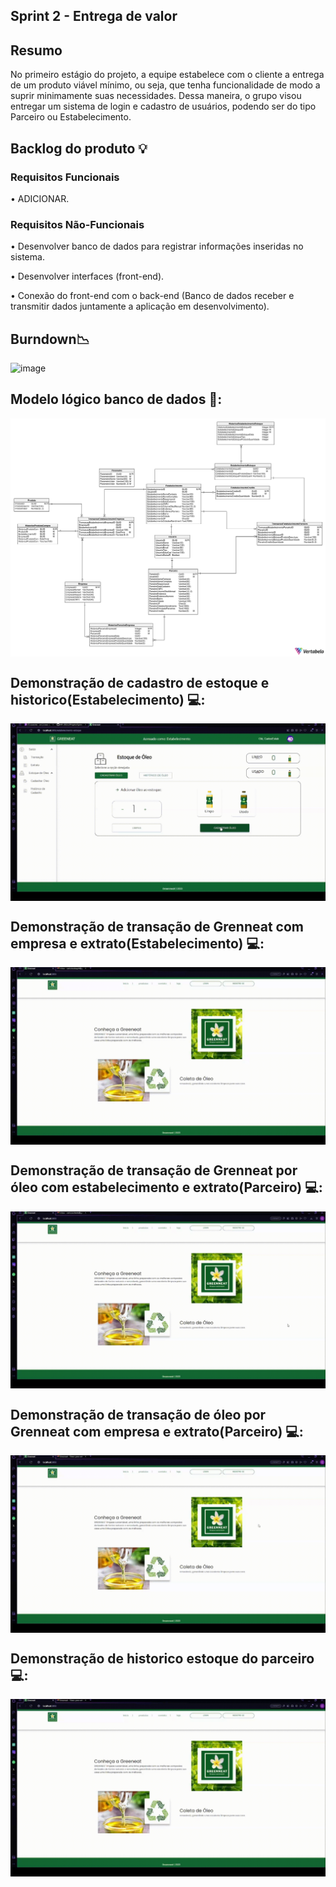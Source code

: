 ## Sprint 2 - Entrega de valor

## Resumo

<p> No primeiro estágio do projeto, a equipe estabelece com o cliente a entrega de um produto viável mínimo, ou seja, que tenha funcionalidade de modo a suprir minimamente suas necessidades. Dessa maneira, o grupo visou entregar um sistema de login e cadastro de usuários, podendo ser do tipo Parceiro ou Estabelecimento.</p>

## Backlog do produto :bulb:
### Requisitos Funcionais
<p> • ADICIONAR. </p>

### Requisitos Não-Funcionais
<p> • Desenvolver banco de dados para registrar informações inseridas no sistema. </p>
<p> • Desenvolver interfaces (front-end). </p>
<p> • Conexão do front-end com o back-end (Banco de dados receber e transmitir dados juntamente a aplicação em desenvolvimento). </p>

## Burndown:chart_with_downwards_trend:
![image]()


## Modelo lógico banco de dados 🧩:

<img align="center" src="Gifs/BancoConceitual.png"/>

## Demonstração de cadastro de estoque e historico(Estabelecimento) 💻:

<img align="center" src="Gifs/CadastroEstoque.gif"/>

## Demonstração de transação de Grenneat com empresa e extrato(Estabelecimento) 💻:

<img align="center" src="Gifs/Registro-parceiroGIF.gif"/>

## Demonstração de transação de Grenneat por óleo com estabelecimento e extrato(Parceiro) 💻:

<img align="center" src="Gifs/RegistroEstabelecimentoGIF.gif"/>

## Demonstração de transação de óleo por Grenneat com empresa e extrato(Parceiro) 💻:

<img align="center" src="Gifs/ParceiroExtratoSaldoGIF.gif"/>

## Demonstração de historico estoque do parceiro 💻:

<img align="center" src="Gifs/EstabelecimentoExtratoSaldoGIF.gif"/>
